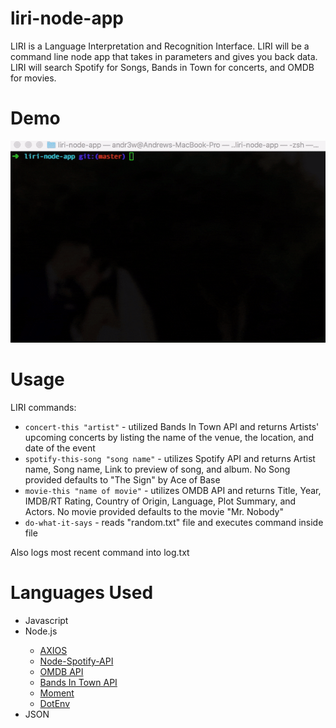 # liri-node-app

LIRI is a Language Interpretation and Recognition Interface. LIRI will be a command line node app that takes in parameters and gives you back data. LIRI will search Spotify for Songs, Bands in Town for concerts, and OMDB for movies.

# Demo

<img src="https://github.com/aviolan/liri-node-app/blob/master/images/ezgif.com-optimize.gif" alt="demo" style="max-width:100%;">

# Usage

LIRI commands:

<ul>
    <li><code>concert-this "artist"</code> - utilized Bands In Town API and returns Artists' upcoming concerts by listing the name of the venue, the location, and date of the event</li>
    <li><code>spotify-this-song "song name"</code> - utilizes Spotify API and returns Artist name, Song name, Link to preview of song, and album. No Song provided defaults to "The Sign" by Ace of Base</li>
    <li><code>movie-this "name of movie"</code> - utilizes OMDB API and returns Title, Year, IMDB/RT Rating, Country of Origin, Language, Plot Summary, and Actors. No movie provided defaults to the movie "Mr. Nobody"</li>
    <li><code>do-what-it-says</code> - reads "random.txt" file and executes command inside file</li>
</ul>

Also logs most recent command into log.txt

# Languages Used

<ul>
    <li>Javascript</li>
    <li>Node.js</li>
        <ul>
            <li><a href="https://www.npmjs.com/package/axios">AXIOS</a></li>
            <li><a href="https://www.npmjs.com/package/node-spotify-api">Node-Spotify-API</a></li>
            <li><a href="http://www.omdbapi.com">OMDB API</a></li>
            <li><a href="http://www.artists.bandsintown.com/bandsintown-api">Bands In Town API</a></li>
            <li><a href="https://www.npmjs.com/package/moment">Moment</a></li>
            <li><a href="https://www.npmjs.com/package/dotenv">DotEnv</a></li>
        </ul>
    <li>JSON</li>
</ul>